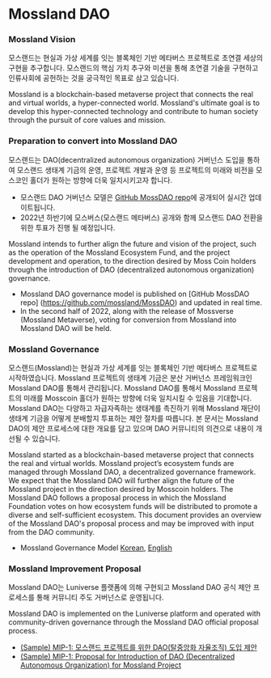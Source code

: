 # Mossland DAO

### Mossland Vision

모스랜드는 현실과 가상 세계를 잇는 블록체인 기반 메타버스 프로젝트로 초연결 세상의 구현을 추구합니다. 모스랜드의 핵심 가치 추구와 미션을 통해 초연결 기술을 구현하고 인류사회에 공헌하는 것을 궁극적인 목표로 삼고 있습니다.

Mossland is a blockchain-based metaverse project that connects the real and virtual worlds, a hyper-connected world. Mossland's ultimate goal is to develop this hyper-connected technology and contribute to human society through the pursuit of core values and mission.

### Preparation to convert into Mossland DAO 

모스랜드는 DAO(decentralized autonomous organization) 거버넌스 도입을 통하여 모스랜드 생태계 기금의 운영, 프로젝트 개발과 운영 등 프로젝트의 미래와 비전을 모스코인 홀더가 원하는 방향에 더욱 일치시키고자 합니다. 
 - 모스랜드 DAO 거버넌스 모델은 [GitHub MossDAO repo](https://github.com/mossland/MossDAO)에 공개되어 실시간 업데이트됩니다. 
 - 2022년 하반기에 모스버스(모스랜드 메타버스) 공개와 함께 모스랜드 DAO 전환을 위한 투표가 진행 될 예정입니다.

Mossland intends to further align the future and vision of the project, such as the operation of the Mossland Ecosystem Fund, and the project development and operation, to the direction desired by Moss Coin holders through the introduction of DAO (decentralized autonomous organization) governance.
  - Mossland DAO governance model is published on [GitHub MossDAO repo] (https://github.com/mossland/MossDAO) and updated in real time.
  - In the second half of 2022, along with the release of Mossverse (Mossland Metaverse), voting for conversion from Mossland into Mossland DAO will be held.

### Mossland Governance

모스랜드(Mossland)는 현실과 가상 세계를 잇는 블록체인 기반 메타버스 프로젝트로 시작하였습니다. Mossland 프로젝트의 생태계 기금은 분산 거버넌스 프레임워크인 Mossland DAO를 통해서 관리됩니다. Mossland DAO를 통해서 Mossland 프로젝트의 미래를 Mosscoin 홀더가 원하는 방향에 더욱 일치시킬 수 있음을 기대합니다. Mossland DAO는 다양하고 자급자족하는 생태계를 촉진하기 위해 Mossland 재단이 생태계 기금을 어떻게 분배할지 투표하는 제안 절차를 따릅니다. 본 문서는 Mossland DAO의 제안 프로세스에 대한 개요를 담고 있으며 DAO 커뮤니티의 의견으로 내용이 개선될 수 있습니다.

Mossland started as a blockchain-based metaverse project that connects the real and virtual worlds. Mossland project’s ecosystem funds are managed through Mossland DAO, a decentralized governance framework. We expect that the Mossland DAO will further align the future of the Mossland project in the direction desired by Mosscoin holders. The Mossland DAO follows a proposal process in which the Mossland Foundation votes on how ecosystem funds will be distributed to promote a diverse and self-sufficient ecosystem. This document provides an overview of the Mossland DAO's proposal process and may be improved with input from the DAO community.

- Mossland Governance Model [Korean](Mossland_DAO_Governance_KR.md), [English](Mossland_DAO_Governance_EN.md) 

### Mossland Improvement Proposal

Mossland DAO는 Luniverse 플랫폼에 의해 구현되고 Mossland DAO 공식 제안 프로세스를 통해 커뮤니티 주도 거버넌스로 운영됩니다.

Mossland DAO is implemented on the Luniverse platform and operated with community-driven governance through the Mossland DAO official proposal process.

- [(Sample) MIP-1: 모스랜드 프로젝트를 위한 DAO(탈중앙화 자율조직) 도입 제안](MIP_Sample.md)
- [(Sample) MIP-1: Proposal for Introduction of DAO (Decentralized Autonomous Organization) for Mossland Project](MIP_Sample_EN.md) 
